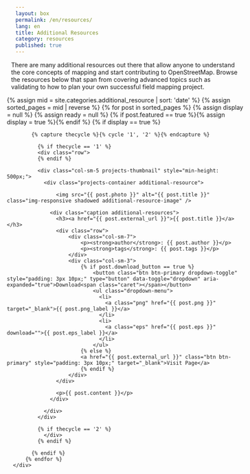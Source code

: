 ```yaml
---
layout: box
permalink: /en/resources/
lang: en
title: Additional Resources
category: resources
published: true
---
```



<style>


.dropdown-menu {
    position: inherit;
}
.row {
    margin-right: -15px;
    margin-left: -10px;
}
.btn-primary.active, .btn-primary:active, .open>.dropdown-toggle.btn-primary {
    color: #fff;
    background-color: #d73f3f;
    border-color: #d73f3f;
}
.btn-primary.focus, .btn-primary:focus {
    color: #fff;
    background-color: #d73f3f;
    border-color: #d73f3f;
}
.btn-primary.active.focus, .btn-primary.active:focus, .btn-primary.active:hover, .btn-primary:active.focus, .btn-primary:active:focus, .btn-primary:active:hover, .open>.dropdown-toggle.btn-primary.focus, .open>.dropdown-toggle.btn-primary:focus, .open>.dropdown-toggle.btn-primary:hover {
    color: #fff;
    background-color: #d73f3f;
    border-color: #d73f3f;
}


.img1 {
    float: right;
}

.clearfix::after {
    content: "";
    clear: both;
    display: table;
}

.img2 {
    float: right;
}
</style>

<div class="row">
  <div class="col-md-12">
    <p>There are many additional resources out there that allow anyone to understand the core concepts of mapping and start contributing to OpenStreetMap. Browse the resources below that span from covering advanced topics such as validating to how to plan your own successful field mapping project.</p>
  </div>
</div>

<div class="row">
  <div class="col-md-12">
      <div class="row">
        {% assign mid = site.categories.additional_resource | sort: 'date' %}
        {% assign sorted_pages = mid | reverse %}
          {% for post in sorted_pages %}
            {% assign display = null %}
            {% assign ready = null %}
            {% if post.featured == true %}{% assign display = true %}{% endif %}
            {% if display == true %}

            {% capture thecycle %}{% cycle '1', '2' %}{% endcapture %}
    
              {% if thecycle == '1' %}
              <div class="row">
              {% endif %}

              <div class="col-sm-5 projects-thumbnail" style="min-height: 500px;">
                <div class="projects-container additional-resource">

                    <img src="{{ post.photo }}" alt="{{ post.title }}" class="img-responsive shadowed additional-resource-image" />

                  <div class="caption additional-resources">
                    <h3><a href="{{ post.external_url }}">{{ post.title }}</a></h3>
                    <div class="row">
                        <div class="col-sm-7">
                            <p><strong>author</strong>: {{ post.author }}</p>
                            <p><strong>tags</strong>: {{ post.tags }}</p>
                        </div>
                        <div class="col-sm-3">
                            {% if post.download_button == true %}
                                <button class="btn btn-primary dropdown-toggle" style="padding: 3px 10px;" type="button" data-toggle="dropdown" aria-expanded="true">Download<span class="caret"></span></button>
                                <ul class="dropdown-menu">
                                  <li>
                                    <a class="png" href="{{ post.png }}" target="_blank">{{ post.png_label }}</a>
                                  </li>
                                  <li>
                                    <a class="eps" href="{{ post.eps }}" download="">{{ post.eps_label }}</a>
                                  </li>
                                </ul>
                            {% else %}
                            <a href="{{ post.external_url }}" class="btn btn-primary" style="padding: 3px 10px;" target="_blank">Visit Page</a>
                            {% endif %}
                        </div>
                    </div>

                    <p>{{ post.content }}</p>
                  </div>

                </div>
              </div>

              {% if thecycle == '2' %}
                </div>
              {% endif %}

            {% endif %}
          {% endfor %}
      </div>
  </div>
</div>




<!--

<div class="clearfix"><img class="img2" src="{{site.baseurl}}/assets/img/globe-pops.jpg" alt="Globe Pops" style="width:250px; padding-left:15px;">

    <p>There are many additional resources to further advance knowledge of OpenStreetMap and the different ways it can be utilized.</p>

<ul>

    <li>
    For the classroom, <a href="http://teachosm.org/">TeachOSM</a> is an online resource to assist educators at all levels to introduce open source mapping using the OpenStreetMap platform.
    </li>

    <li>
    <a href="http://learnosm.org/">LearnOSM</a> provides easy to understand, step-by-step guides to get started with contributing to OpenStreetMap and using OpenStreetMap data.
    </li>

    <li>
    The <a href="https://opendri.org/resource/planning-an-open-cities-mapping-project/">World Bank Open Cities Mapping Project Guide</a> is a tool for practitioners who wish to bring community mapping initiatives to their cities or regions. The guide documents lessons learned from the regional Open Cities Africa program and its predecessors in South Asia to offer best practices on the design and implementation of a community mapping initiative. Community mapping efforts often result in increased awareness of disaster risk within governments and a consensus within ministries that this risk must be reduced.
    </li>

    <li>
    The <a href="http://mapgive.state.gov/events/connect-camp-maps/sessions/">Connect Camps Maps Session Plan</a> is a good template on how to plan a multi-faceted mapping workshop.
    </li>

    <li>
    The <a href="https://www.hotosm.org/hot-activation-protocol.html">Humanitarian OpenStreetMap Team (HOT) Activation Protocol</a> defines the flow of activities during a HOT Activation and describes how trained volunteers perform the tasks that lead to a successful and efficient response. 
    </li>

</ul>

</div>

<h2>MapGive Partners</h2>

<img src="{{site.baseurl}}/assets/img/partners.jpg" alt="partners" style="width:400px">

<p>
And always count on the strong network of <a href="#resources&form-partnerships">partners</a> for even more help and insights.
</p>

-->
